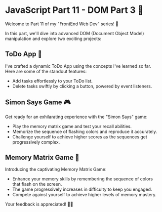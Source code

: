 # JavaScript Part 11 - DOM Part 3 🚀

Welcome to Part 11 of my "FrontEnd Web Dev" series! 🌟

In this part, we'll dive into advanced DOM (Document Object Model) manipulation and explore two exciting projects:

## ToDo App 📝

I've crafted a dynamic ToDo App using the concepts I've learned so far. Here are some of the standout features:

- Add tasks effortlessly to your ToDo list.
- Delete tasks swiftly by clicking a button, powered by event listeners.

## Simon Says Game 🎮

Get ready for an exhilarating experience with the "Simon Says" game:

- Play the memory matrix game and test your recall abilities.
- Memorize the sequence of flashing colors and reproduce it accurately.
- Challenge yourself to achieve higher scores as the sequences get progressively complex.

## Memory Matrix Game 🌈

Introducing the captivating Memory Matrix Game:

- Enhance your memory skills by remembering the sequence of colors that flash on the screen.
- The game progressively increases in difficulty to keep you engaged.
- Compete against yourself to achieve higher levels of memory mastery.

Your feedback is appreciated! 🎊😊
